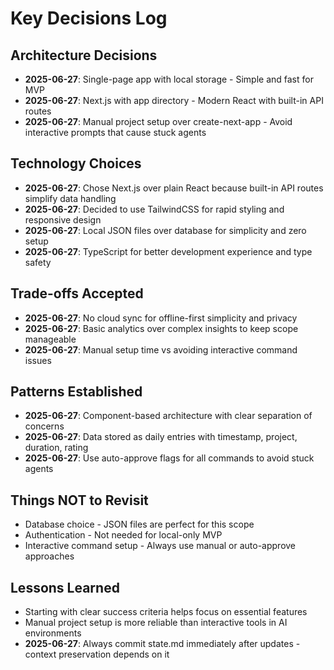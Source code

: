 # Key Decisions Log

## Architecture Decisions
- **2025-06-27**: Single-page app with local storage - Simple and fast for MVP
- **2025-06-27**: Next.js with app directory - Modern React with built-in API routes
- **2025-06-27**: Manual project setup over create-next-app - Avoid interactive prompts that cause stuck agents

## Technology Choices
- **2025-06-27**: Chose Next.js over plain React because built-in API routes simplify data handling
- **2025-06-27**: Decided to use TailwindCSS for rapid styling and responsive design
- **2025-06-27**: Local JSON files over database for simplicity and zero setup
- **2025-06-27**: TypeScript for better development experience and type safety

## Trade-offs Accepted
- **2025-06-27**: No cloud sync for offline-first simplicity and privacy
- **2025-06-27**: Basic analytics over complex insights to keep scope manageable
- **2025-06-27**: Manual setup time vs avoiding interactive command issues

## Patterns Established
- **2025-06-27**: Component-based architecture with clear separation of concerns
- **2025-06-27**: Data stored as daily entries with timestamp, project, duration, rating
- **2025-06-27**: Use auto-approve flags for all commands to avoid stuck agents

## Things NOT to Revisit
- Database choice - JSON files are perfect for this scope
- Authentication - Not needed for local-only MVP
- Interactive command setup - Always use manual or auto-approve approaches

## Lessons Learned
- Starting with clear success criteria helps focus on essential features
- Manual project setup is more reliable than interactive tools in AI environments
- **2025-06-27**: Always commit state.md immediately after updates - context preservation depends on it
